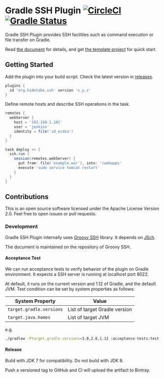 Gradle SSH Plugin [![CircleCI](https://circleci.com/gh/int128/gradle-ssh-plugin.svg?style=svg)](https://circleci.com/gh/int128/gradle-ssh-plugin) [![Gradle Status](https://gradleupdate.appspot.com/int128/gradle-ssh-plugin/status.svg?branch=master)](https://gradleupdate.appspot.com/int128/gradle-ssh-plugin/status)
=================

Gradle SSH Plugin provides SSH facilities such as command execution or file transfer on Gradle.

Read [the document](https://gradle-ssh-plugin.github.io) for details,
and get [the template project](https://github.com/gradle-ssh-plugin/template) for quick start.


Getting Started
---------------

Add the plugin into your build script.
Check the latest version in [releases](https://github.com/int128/gradle-ssh-plugin/releases).

```groovy
plugins {
  id 'org.hidetake.ssh' version 'x.y.z'
}
```

Define remote hosts and describe SSH operations in the task.

```groovy
remotes {
  webServer {
    host = '192.168.1.101'
    user = 'jenkins'
    identity = file('id_ecdsa')
  }
}

task deploy << {
  ssh.run {
    session(remotes.webServer) {
      put from: file('example.war'), into: '/webapps'
      execute 'sudo service tomcat restart'
    }
  }
}
```

Contributions
-------------

This is an open source software licensed under the Apache License Version 2.0.
Feel free to open issues or pull requests.

### Development

Gradle SSH Plugin internally uses [Groovy SSH](https://github.com/int128/groovy-ssh) library.
It depends on [JSch](http://www.jcraft.com/jsch/).

The document is maintained on the repository of Groovy SSH.

#### Acceptance Test

We can run acceptance tests to verify behavior of the plugin on Gradle environment.
It expects a SSH server is running at localhost port 8022.

At default, it runs on the current version and 1.12 of Gradle, and the default JVM.
Test condition can be set by system properties as follows:

System Property             | Value
----------------------------|------
`target.gradle.versions`    | List of target Gradle version
`target.java.homes`         | List of target JVM

e.g.

```sh
./gradlew -Ptarget.gradle.versions=3.0,2.0,1.12 :acceptance-tests:test
```

#### Release

Build with JDK 7 for compatibility. Do not build with JDK 8.

Push a versioned tag to GitHub and CI will upload the artifact to Bintray.
